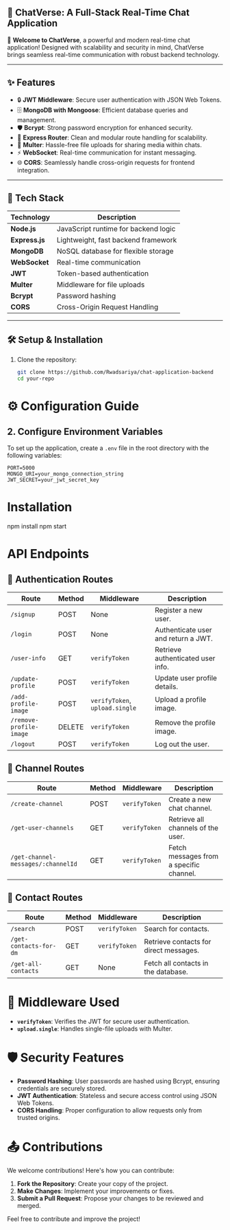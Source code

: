 ## 💬 ChatVerse: A Full-Stack Real-Time Chat Application

🚀 **Welcome to ChatVerse**, a powerful and modern real-time chat application! Designed with scalability and security in mind, ChatVerse brings seamless real-time communication with robust backend technology.

---

## ✨ Features

- 🔒 **JWT Middleware**: Secure user authentication with JSON Web Tokens.
- 🗄️ **MongoDB with Mongoose**: Efficient database queries and management.
- 🛡️ **Bcrypt**: Strong password encryption for enhanced security.
- 🚀 **Express Router**: Clean and modular route handling for scalability.
- 📁 **Multer**: Hassle-free file uploads for sharing media within chats.
- ⚡ **WebSocket**: Real-time communication for instant messaging.
- 🌐 **CORS**: Seamlessly handle cross-origin requests for frontend integration.

---

## 📂 Tech Stack

| **Technology**     | **Description**                       |
|---------------------|---------------------------------------|
| **Node.js**         | JavaScript runtime for backend logic |
| **Express.js**      | Lightweight, fast backend framework  |
| **MongoDB**         | NoSQL database for flexible storage  |
| **WebSocket**       | Real-time communication              |
| **JWT**             | Token-based authentication          |
| **Multer**          | Middleware for file uploads         |
| **Bcrypt**          | Password hashing                    |
| **CORS**            | Cross-Origin Request Handling       |

---

## 🛠️ Setup & Installation

1. Clone the repository:
   ```bash
   git clone https://github.com/Rwadsariya/chat-application-backend
   cd your-repo

# ⚙️ Configuration Guide

## 2. Configure Environment Variables

To set up the application, create a `.env` file in the root directory with the following variables:

```env
PORT=5000
MONGO_URI=your_mongo_connection_string
JWT_SECRET=your_jwt_secret_key
```

#  Installation
npm install
npm start
   
# API Endpoints

## 🔐 Authentication Routes

| Route                  | Method | Middleware           | Description                              |
|------------------------|--------|----------------------|------------------------------------------|
| `/signup`              | POST   | None                 | Register a new user.                     |
| `/login`               | POST   | None                 | Authenticate user and return a JWT.      |
| `/user-info`           | GET    | `verifyToken`        | Retrieve authenticated user info.        |
| `/update-profile`      | POST   | `verifyToken`        | Update user profile details.             |
| `/add-profile-image`   | POST   | `verifyToken`, `upload.single` | Upload a profile image.         |
| `/remove-profile-image`| DELETE | `verifyToken`        | Remove the profile image.                |
| `/logout`              | POST   | `verifyToken`        | Log out the user.                        |

## 📡 Channel Routes

| Route                          | Method | Middleware    | Description                              |
|--------------------------------|--------|---------------|------------------------------------------|
| `/create-channel`              | POST   | `verifyToken` | Create a new chat channel.               |
| `/get-user-channels`           | GET    | `verifyToken` | Retrieve all channels of the user.       |
| `/get-channel-messages/:channelId` | GET | `verifyToken` | Fetch messages from a specific channel.  |

## 📇 Contact Routes

| Route                     | Method | Middleware    | Description                              |
|---------------------------|--------|---------------|------------------------------------------|
| `/search`                 | POST   | `verifyToken` | Search for contacts.                     |
| `/get-contacts-for-dm`    | GET    | `verifyToken` | Retrieve contacts for direct messages.   |
| `/get-all-contacts`       | GET    | None          | Fetch all contacts in the database.      |

# 📂 Middleware Used

- **`verifyToken`**: Verifies the JWT for secure user authentication.
- **`upload.single`**: Handles single-file uploads with Multer.

# 🛡️ Security Features

- **Password Hashing**: User passwords are hashed using Bcrypt, ensuring credentials are securely stored.
- **JWT Authentication**: Stateless and secure access control using JSON Web Tokens.
- **CORS Handling**: Proper configuration to allow requests only from trusted origins.

# 📤 Contributions

We welcome contributions! Here's how you can contribute:

1. **Fork the Repository**: Create your copy of the project.
2. **Make Changes**: Implement your improvements or fixes.
3. **Submit a Pull Request**: Propose your changes to be reviewed and merged.

Feel free to contribute and improve the project!

